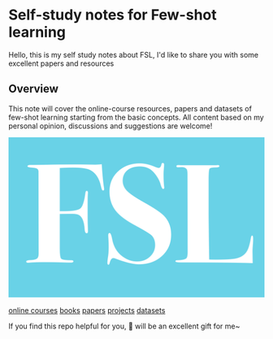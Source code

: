 #  Self-study notes for Few-shot learning
 Hello, this is my self study notes about FSL, I'd like to share you with some excellent papers and resources
## Overview
This note will cover the online-course resources, papers and datasets of few-shot learning starting from the basic concepts. All content based on my personal opinion, discussions and suggestions are welcome!

![image](images/title.png)


[online courses](#online-course)
[books](#relative-book)
[papers](#relative-paper)
[projects](#relative-projects)
[datasets](#relative-datasets)














If you find this repo helpful for you, 🌟 will be an excellent gift for me~ 
